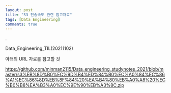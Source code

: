 ```yaml
---
layout: post
title: "S3 전송속도 관련 참고자료"
tags: [Data Engineering]
comments: true
---
```


.

Data_Engineering_TIL(20211102)

아래의 URL 자료를 참고할 것

https://github.com/minman2115/Data_engineering_studynotes_2021/blob/master/s3%EB%8D%B0%EC%9D%B4%ED%84%B0%EC%A0%84%EC%86%A1%EC%86%8D%EB%8F%84%20%EA%B4%80%EB%A0%A8%20%EC%B0%B8%EA%B3%A0%EC%9E%90%EB%A3%8C.zip